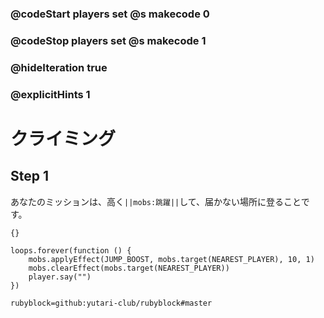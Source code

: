 ### @codeStart players set @s makecode 0
### @codeStop players set @s makecode 1

### @hideIteration true 
### @explicitHints 1


<!-- # The Climb -->
# クライミング

## Step 1
あなたのミッションは、高く``||mobs:跳躍||``して、届かない場所に登ることです。
<!-- Your challenge is to ``||mobs:jump||`` really high to climb up to the inaccessible area.  -->
```template
{}
``` 
```ghost
loops.forever(function () {
    mobs.applyEffect(JUMP_BOOST, mobs.target(NEAREST_PLAYER), 10, 1)
    mobs.clearEffect(mobs.target(NEAREST_PLAYER))
    player.say("")
})
```
```package
rubyblock=github:yutari-club/rubyblock#master
```
